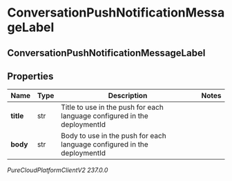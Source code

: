 # ConversationPushNotificationMessageLabel

## ConversationPushNotificationMessageLabel

## Properties

|Name | Type | Description | Notes|
|------------ | ------------- | ------------- | -------------|
| **title** | str | Title to use in the push for each language configured in the deploymentId | |
| **body** | str | Body to use in the push for each language configured in the deploymentId | |



_PureCloudPlatformClientV2 237.0.0_
